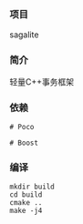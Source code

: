 ### 项目
sagalite

### 简介
轻量C++事务框架

### 依赖
```
# Poco

# Boost

```

### 编译
```
mkdir build
cd build
cmake ..
make -j4
```